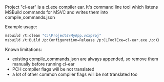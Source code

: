 Project "cl-ear" is a cl.exe compiler ear. It's command line tool which listens MSBuild commands for MSVC and writes them into compile_commands.json

Example usage:

```bash
msbuild /t:clean "C:\Projects\MyApp.vcxproj"
msbuild /t:Build /p:Configuration=Release /p:CLToolExe=cl-ear.exe /p:CLToolPath="%~dp0\Release" "C:\Projects\MyApp.vcxproj"
```

Known limitations:

- existing compile_commands.json are always appended, so remove them manually before running cl-ear
- PCH compiler flags will be not translated
- a lot of other common compiler flags will be not translated too
